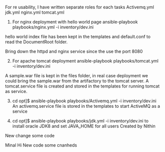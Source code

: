 For re usability, I have written separate roles for each tasks
Activemq.yml   jdk.yml   nginx.yml  tomcat.yml

1. For nginx deployment with hello world page
   ansible-playbook playbooks/nginx.yml -i inventory/dev.ini

hello world index file has been kept in the templates and default.conf to read the DocumentRoot folder.

Bring down the httpd and nginx service since the use the port 8080

2. For apache tomcat deployment
   ansible-playbook playbooks/tomcat.yml -i inventory/dev.ini

A sample.war file is kept in the files folder, in real case deployment we could bring the sample.war from the artifactory to the tomcat server.
A tomcat.service file is created and stored in the templates for running tomcat as service.

3. cd opt]$   ansible-playbook playbooks/Activemq.yml -i inventory/dev.ini
An activemq.service file is stored in the templates to start ActiveMQ as a service


4. cd opt]$   ansible-playbook playbooks/jdk.yml -i inventory/dev.ini
to install oracle JDK8 and set JAVA_HOME for all users
 Created by Nithin

New change some code



Minal
Hi
New code
some cnanheds
